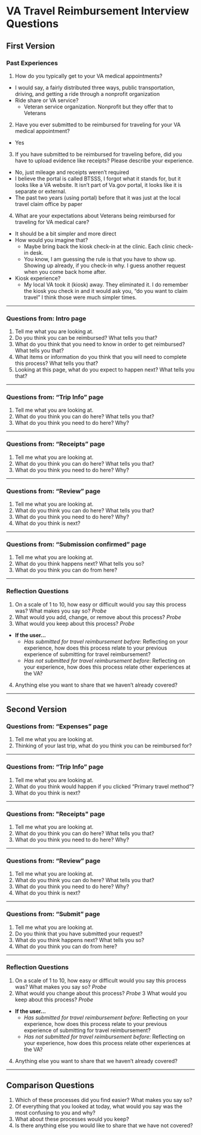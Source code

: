 # VA Travel Reimbursement Interview Questions

## First Version

### Past Experiences

1. How do you typically get to your VA medical appointments?
  - I would say, a fairly distributed three ways, public transportation, driving, and getting a ride through a nonprofit organization
  - Ride share or VA service?
    - Veteran service organization. Nonprofit but they offer that to Veterans 
2. Have you ever submitted to be reimbursed for traveling for your VA medical appointment?
  - Yes
3. If you have submitted to be reimbursed for traveling before, did you have to upload evidence like receipts? Please describe your experience.
  - No, just mileage and receipts weren’t required
  - I believe the portal is called BTSSS, I forgot what it stands for, but it looks like a VA website. It isn’t part of Va.gov portal, it looks like it is separate or external. 
  - The past two years (using portal) before that it was just at the local travel claim office by paper
4. What are your expectations about Veterans being reimbursed for traveling for VA medical care?
  - It should be a bit simpler and more direct
  - How would you imagine that?
    - Maybe bring back the kiosk check-in at the clinic. Each clinic check-in desk. 
    - You know, I am guessing the rule is that you have to show up. Showing up already, if you check-in why. I guess another request when you come back home after. 
  - Kiosk experience?
    - My local VA took it (kiosk) away. They eliminated it. I do remember the kiosk you check in and it would ask you, “do you want to claim travel” I think those were much simpler times. 


---

### Questions from: Intro page

1. Tell me what you are looking at.
2. Do you think you can be reimbursed? What tells you that?
3. What do you think that you need to know in order to get reimbursed? What tells you that?
4. What items or information do you think that you will need to complete this process? What tells you that?
5. Looking at this page, what do you expect to happen next? What tells you that?

---

### Questions from: “Trip Info” page

1. Tell me what you are looking at.
2. What do you think you can do here? What tells you that?
3. What do you think you need to do here? Why?

---

### Questions from: “Receipts” page

1. Tell me what you are looking at.
2. What do you think you can do here? What tells you that?
3. What do you think you need to do here? Why?

---

### Questions from: “Review” page

1. Tell me what you are looking at.
2. What do you think you can do here? What tells you that?
3. What do you think you need to do here? Why?
4. What do you think is next?

---

### Questions from: “Submission confirmed” page

1. Tell me what you are looking at.
2. What do you think happens next? What tells you so?
3. What do you think you can do from here?

---

### Reflection Questions

1. On a scale of 1 to 10, how easy or difficult would you say this process was? What makes you say so? *Probe*
2. What would you add, change, or remove about this process? *Probe*
3. What would you keep about this process? *Probe*
- **If the user…**
  - *Has submitted for travel reimbursement before*: Reflecting on your experience, how does this process relate to your previous experience of submitting for travel reimbursement?
  - *Has not submitted for travel reimbursement before*: Reflecting on your experience, how does this process relate other experiences at the VA?
4. Anything else you want to share that we haven’t already covered?

---

## Second Version

### Questions from: “Expenses” page

1. Tell me what you are looking at.
2. Thinking of your last trip, what do you think you can be reimbursed for?

---

### Questions from: “Trip Info” page

1. Tell me what you are looking at.
2. What do you think would happen if you clicked “Primary travel method”?
3. What do you think is next?

---

### Questions from: "Receipts" page

1. Tell me what you are looking at.
2. What do you think you can do here? What tells you that?
3. What do you think you need to do here? Why?

---

### Questions from: “Review” page

1. Tell me what you are looking at.
2. What do you think you can do here? What tells you that?
3. What do you think you need to do here? Why?
4. What do you think is next?

---

### Questions from: “Submit” page

1. Tell me what you are looking at.
2. Do you think that you have submitted your request?
3. What do you think happens next? What tells you so?
4. What do you think you can do from here?

---

### Reflection Questions

1. On a scale of 1 to 10, how easy or difficult would you say this process was? What makes you say so? *Probe*
2. What would you change about this process? *Probe*
3 What would you keep about this process? *Probe*
- **If the user…**
  - *Has submitted for travel reimbursement before*: Reflecting on your experience, how does this process relate to your previous experience of submitting for travel reimbursement?
  - *Has not submitted for travel reimbursement before*: Reflecting on your experience, how does this process relate other experiences at the VA?
4. Anything else you want to share that we haven’t already covered?

---

## Comparison Questions

1. Which of these processes did you find easier? What makes you say so?
2. Of everything that you looked at today, what would you say was the most confusing to you and why?
3. What about these processes would you keep?
4. Is there anything else you would like to share that we have not covered?
